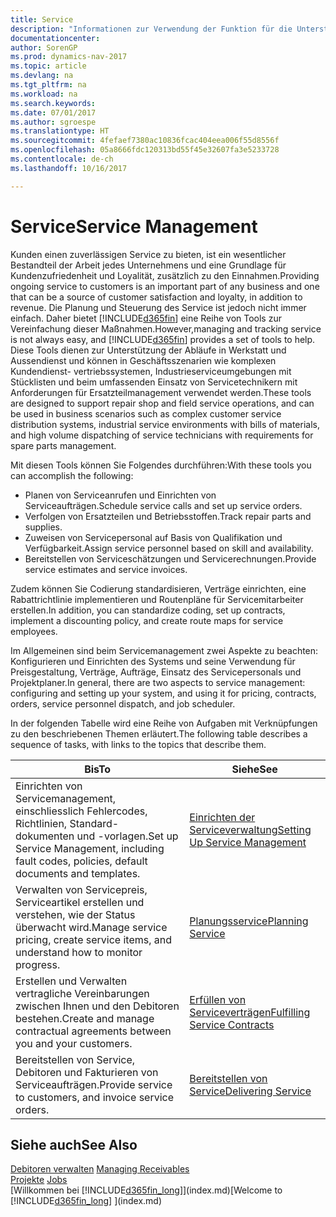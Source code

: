 ```yaml
---
title: Service
description: "Informationen zur Verwendung der Funktion für die Unterstützung der Arbeitsgänge Werkstatt und Service."
documentationcenter: 
author: SorenGP
ms.prod: dynamics-nav-2017
ms.topic: article
ms.devlang: na
ms.tgt_pltfrm: na
ms.workload: na
ms.search.keywords: 
ms.date: 07/01/2017
ms.author: sgroespe
ms.translationtype: HT
ms.sourcegitcommit: 4fefaef7380ac10836fcac404eea006f55d8556f
ms.openlocfilehash: 05a8666fdc120313bd55f45e32607fa3e5233728
ms.contentlocale: de-ch
ms.lasthandoff: 10/16/2017

---
```

# <a name="service-management"></a><span data-ttu-id="7c9c9-103">Service</span><span class="sxs-lookup"><span data-stu-id="7c9c9-103">Service Management</span></span>
<span data-ttu-id="7c9c9-104">Kunden einen zuverlässigen Service zu bieten, ist ein wesentlicher Bestandteil der Arbeit jedes Unternehmens und eine Grundlage für Kundenzufriedenheit und Loyalität, zusätzlich zu den Einnahmen.</span><span class="sxs-lookup"><span data-stu-id="7c9c9-104">Providing ongoing service to customers is an important part of any business and one that can be a source of customer satisfaction and loyalty, in addition to revenue.</span></span> <span data-ttu-id="7c9c9-105">Die Planung und Steuerung des Service ist jedoch nicht immer einfach. Daher bietet [!INCLUDE[d365fin](includes/d365fin_md.md)] eine Reihe von Tools zur Vereinfachung dieser Maßnahmen.</span><span class="sxs-lookup"><span data-stu-id="7c9c9-105">However,managing and tracking service is not always easy, and [!INCLUDE[d365fin](includes/d365fin_md.md)] provides a set of tools to help.</span></span> <span data-ttu-id="7c9c9-106">Diese Tools dienen zur Unterstützung der Abläufe in Werkstatt und Aussendienst und können in Geschäftsszenarien wie komplexen Kundendienst- vertriebssystemen, Industrieserviceumgebungen mit Stücklisten und beim umfassenden Einsatz von Servicetechnikern mit Anforderungen für Ersatzteilmanagement verwendet werden.</span><span class="sxs-lookup"><span data-stu-id="7c9c9-106">These tools are designed to support repair shop and field service operations, and can be used in business scenarios such as complex customer service distribution systems, industrial service environments with bills of materials, and high volume dispatching of service technicians with requirements for spare parts management.</span></span>  

 <span data-ttu-id="7c9c9-107">Mit diesen Tools können Sie Folgendes durchführen:</span><span class="sxs-lookup"><span data-stu-id="7c9c9-107">With these tools you can accomplish the following:</span></span>  

* <span data-ttu-id="7c9c9-108">Planen von Serviceanrufen und Einrichten von Serviceaufträgen.</span><span class="sxs-lookup"><span data-stu-id="7c9c9-108">Schedule service calls and set up service orders.</span></span>  
* <span data-ttu-id="7c9c9-109">Verfolgen von Ersatzteilen und Betriebsstoffen.</span><span class="sxs-lookup"><span data-stu-id="7c9c9-109">Track repair parts and supplies.</span></span>  
* <span data-ttu-id="7c9c9-110">Zuweisen von Servicepersonal auf Basis von Qualifikation und Verfügbarkeit.</span><span class="sxs-lookup"><span data-stu-id="7c9c9-110">Assign service personnel based on skill and availability.</span></span>  
* <span data-ttu-id="7c9c9-111">Bereitstellen von Serviceschätzungen und Servicerechnungen.</span><span class="sxs-lookup"><span data-stu-id="7c9c9-111">Provide service estimates and service invoices.</span></span>  

<span data-ttu-id="7c9c9-112">Zudem können Sie Codierung standardisieren, Verträge einrichten, eine Rabattrichtlinie implementieren und Routenpläne für Servicemitarbeiter erstellen.</span><span class="sxs-lookup"><span data-stu-id="7c9c9-112">In addition, you can standardize coding, set up contracts, implement a discounting policy, and create route maps for service employees.</span></span>  

<span data-ttu-id="7c9c9-113">Im Allgemeinen sind beim Servicemanagement zwei Aspekte zu beachten: Konfigurieren und Einrichten des Systems und seine Verwendung für Preisgestaltung, Verträge, Aufträge, Einsatz des Servicepersonals und Projektplaner.</span><span class="sxs-lookup"><span data-stu-id="7c9c9-113">In general, there are two aspects to service management: configuring and setting up your system, and using it for pricing, contracts, orders, service personnel dispatch, and job scheduler.</span></span>  

<span data-ttu-id="7c9c9-114">In der folgenden Tabelle wird eine Reihe von Aufgaben mit Verknüpfungen zu den beschriebenen Themen erläutert.</span><span class="sxs-lookup"><span data-stu-id="7c9c9-114">The following table describes a sequence of tasks, with links to the topics that describe them.</span></span>   

|<span data-ttu-id="7c9c9-115">**Bis**</span><span class="sxs-lookup"><span data-stu-id="7c9c9-115">**To**</span></span>|<span data-ttu-id="7c9c9-116">**Siehe**</span><span class="sxs-lookup"><span data-stu-id="7c9c9-116">**See**</span></span>|  
|------------|-------------|  
|<span data-ttu-id="7c9c9-117">Einrichten von Servicemanagement, einschliesslich Fehlercodes, Richtlinien, Standard- dokumenten und -vorlagen.</span><span class="sxs-lookup"><span data-stu-id="7c9c9-117">Set up Service Management, including fault codes, policies, default documents and templates.</span></span>|[<span data-ttu-id="7c9c9-118">Einrichten der Serviceverwaltung</span><span class="sxs-lookup"><span data-stu-id="7c9c9-118">Setting Up Service Management</span></span>](service-setup-service.md)|  
|<span data-ttu-id="7c9c9-119">Verwalten von Servicepreis, Serviceartikel erstellen und verstehen, wie der Status überwacht wird.</span><span class="sxs-lookup"><span data-stu-id="7c9c9-119">Manage service pricing, create service items, and understand how to monitor progress.</span></span>|[<span data-ttu-id="7c9c9-120">Planungsservice</span><span class="sxs-lookup"><span data-stu-id="7c9c9-120">Planning Service</span></span>](service-plan-service.md)|  
|<span data-ttu-id="7c9c9-121">Erstellen und Verwalten vertragliche Vereinbarungen zwischen Ihnen und den Debitoren bestehen.</span><span class="sxs-lookup"><span data-stu-id="7c9c9-121">Create and manage contractual agreements between you and your customers.</span></span>|[<span data-ttu-id="7c9c9-122">Erfüllen von Serviceverträgen</span><span class="sxs-lookup"><span data-stu-id="7c9c9-122">Fulfilling Service Contracts</span></span>](service-fulfill-service-contracts.md)|  
|<span data-ttu-id="7c9c9-123">Bereitstellen von Service, Debitoren und Fakturieren von Serviceaufträgen.</span><span class="sxs-lookup"><span data-stu-id="7c9c9-123">Provide service to customers, and invoice service orders.</span></span>|[<span data-ttu-id="7c9c9-124">Bereitstellen von Service</span><span class="sxs-lookup"><span data-stu-id="7c9c9-124">Delivering Service</span></span>](service-deliver-service.md)|  

## <a name="see-also"></a><span data-ttu-id="7c9c9-125">Siehe auch</span><span class="sxs-lookup"><span data-stu-id="7c9c9-125">See Also</span></span>  
<span data-ttu-id="7c9c9-126">[Debitoren verwalten](receivables-manage-receivables.md) </span><span class="sxs-lookup"><span data-stu-id="7c9c9-126">[Managing Receivables](receivables-manage-receivables.md) </span></span>  
<span data-ttu-id="7c9c9-127">[Projekte](projects-how-create-jobs.md) </span><span class="sxs-lookup"><span data-stu-id="7c9c9-127">[Jobs](projects-how-create-jobs.md) </span></span>  
<span data-ttu-id="7c9c9-128">[Willkommen bei [!INCLUDE[d365fin_long](includes/d365fin_long_md.md)]](index.md)</span><span class="sxs-lookup"><span data-stu-id="7c9c9-128">[Welcome to [!INCLUDE[d365fin_long](includes/d365fin_long_md.md)] ](index.md)</span></span>

